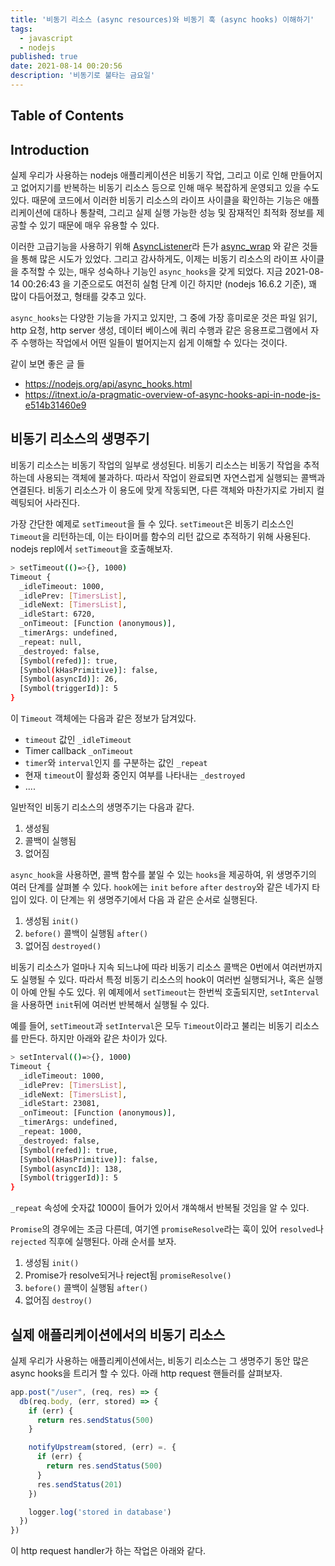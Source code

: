 ```yaml
---
title: '비동기 리소스 (async resources)와 비동기 훅 (async hooks) 이해하기'
tags:
  - javascript
  - nodejs
published: true
date: 2021-08-14 00:20:56
description: '비동기로 불타는 금요일'
---
```


## Table of Contents

## Introduction

실제 우리가 사용하는 nodejs 애플리케이션은 비동기 작업, 그리고 이로 인해 만들어지고 없어지기를 반복하는 비동기 리소스 등으로 인해 매우 복잡하게 운영되고 있을 수도 있다. 때문에 코드에서 이러한 비동기 리소스의 라이프 사이클을 확인하는 기능은 애플리케이션에 대하나 통찰력, 그리고 실제 실행 가능한 성능 및 잠재적인 최적화 정보를 제공할 수 있기 때문에 매우 유용할 수 있다.

이러한 고급기능을 사용하기 위해 [AsyncListener](https://github.com/nodejs/node-v0.x-archive/pull/6011)라 든가 [async_wrap](https://github.com/nodejs/node-v0.x-archive/commit/709fc160e5) 와 같은 것들을 통해 많은 시도가 있었다. 그리고 감사하게도, 이제는 비동기 리소스의 라이프 사이클을 추적할 수 있는, 매우 성숙하나 기능인 `async_hooks`을 갖게 되었다. 지금 2021-08-14 00:26:43 을 기준으로도 여전히 실험 단계 이긴 하지만 (nodejs 16.6.2 기준), 꽤 많이 다듬어졌고, 형태를 갖추고 있다.

`async_hooks`는 다양한 기능을 가지고 있지만, 그 중에 가장 흥미로운 것은 파일 읽기, http 요청, http server 생성, 데이터 베이스에 쿼리 수행과 같은 응용프로그램에서 자주 수행하는 작업에서 어떤 일들이 벌어지는지 쉽게 이해할 수 있다는 것이다.

같이 보면 좋은 글 들

- https://nodejs.org/api/async_hooks.html
- https://itnext.io/a-pragmatic-overview-of-async-hooks-api-in-node-js-e514b31460e9

## 비동기 리소스의 생명주기

비동기 리소스는 비동기 작업의 일부로 생성된다. 비동기 리소스는 비동기 작업을 추적하는데 사용되는 객체에 불과하다. 따라서 작업이 완료되면 자연스럽게 실행되는 콜백과 연결된다. 비동기 리소스가 이 용도에 맞게 작동되면, 다른 객체와 마찬가지로 가비지 컬렉팅되어 사라진다.

가장 간단한 예제로 `setTimeout`을 들 수 있다. `setTimeout`은 비동기 리소스인 `Timeout`을 리턴하는데, 이는 타이머를 함수의 리턴 값으로 추적하기 위해 사용된다. nodejs repl에서 `setTimeout`을 호출해보자.

```bash
> setTimeout(()=>{}, 1000)
Timeout {
  _idleTimeout: 1000,
  _idlePrev: [TimersList],
  _idleNext: [TimersList],
  _idleStart: 6720,
  _onTimeout: [Function (anonymous)],
  _timerArgs: undefined,
  _repeat: null,
  _destroyed: false,
  [Symbol(refed)]: true,
  [Symbol(kHasPrimitive)]: false,
  [Symbol(asyncId)]: 26,
  [Symbol(triggerId)]: 5
}
```

이 `Timeout` 객체에는 다음과 같은 정보가 담겨있다.

- `timeout` 값인 `_idleTimeout`
- Timer callback `_onTimeout`
- `timer`와 `interval`인지 를 구분하는 값인 `_repeat`
- 현재 `timeout`이 활성화 중인지 여부를 나타내는 `_destroyed`
- ....

일반적인 비동기 리소스의 생명주기는 다음과 같다.

1. 생성됨
2. 콜백이 실행됨
3. 없어짐

`async_hook`을 사용하면, 콜백 함수를 붙일 수 있는 `hooks`을 제공하여, 위 생명주기의 여러 단계를 살펴볼 수 있다. `hook`에는 `init` `before` `after` `destroy`와 같은 네가지 타입이 있다. 이 단계는 위 생명주기에서 다음 과 같은 순서로 실행된다.

1. 생성됨 `init()`
2. `before()` 콜백이 실행됨 `after()`
3. 없어짐 `destroyed()`

비동기 리소스가 얼마나 지속 되느냐에 따라 비동기 리소스 콜백은 0번에서 여러번까지도 실행될 수 있다. 따라서 특정 비동기 리소스의 hook이 여러번 실행되거나, 혹은 실행이 아예 안될 수도 있다. 위 예제에서 `setTimeout`는 한번씩 호출되지만, `setInterval`을 사용하면 `init`뒤에 여러번 반복해서 실행될 수 있다.

예를 들어, `setTimeout`과 `setInterval`은 모두 `Timeout`이라고 불리는 비동기 리소스를 만든다. 하지만 아래와 같은 차이가 있다.

```bash
> setInterval(()=>{}, 1000)
Timeout {
  _idleTimeout: 1000,
  _idlePrev: [TimersList],
  _idleNext: [TimersList],
  _idleStart: 23081,
  _onTimeout: [Function (anonymous)],
  _timerArgs: undefined,
  _repeat: 1000,
  _destroyed: false,
  [Symbol(refed)]: true,
  [Symbol(kHasPrimitive)]: false,
  [Symbol(asyncId)]: 138,
  [Symbol(triggerId)]: 5
}
```

`_repeat` 속성에 숫자값 1000이 들어가 있어서 걔쏙해서 반복될 것임을 알 수 있다.

`Promise`의 경우에는 조금 다른데, 여기엔 `promiseResolve`라는 훅이 있어 `resolved`나 `rejected` 직후에 실행된다. 아래 순서를 보자.

1. 생성됨 `init()`
2. Promise가 resolve되거나 reject됨 `promiseResolve()`
3. `before()` 콜백이 실행됨 `after()`
4. 없어짐 `destroy()`

## 실제 애플리케이션에서의 비동기 리소스

실제 우리가 사용하는 애플리케이션에서는, 비동기 리소스는 그 생명주기 동안 많은 async hooks을 트리거 할 수 있다. 아래 http request 핸들러를 살펴보자.

```javascript
app.post("/user", (req, res) => {
  db(req.body, (err, stored) => {
    if (err) {
      return res.sendStatus(500)
    }

    notifyUpstream(stored, (err) =. {
      if (err) {
        return res.sendStatus(500)
      }
      res.sendStatus(201)
    })

    logger.log('stored in database')
  })
})
```

이 http request handler가 하는 작업은 아래와 같다.
